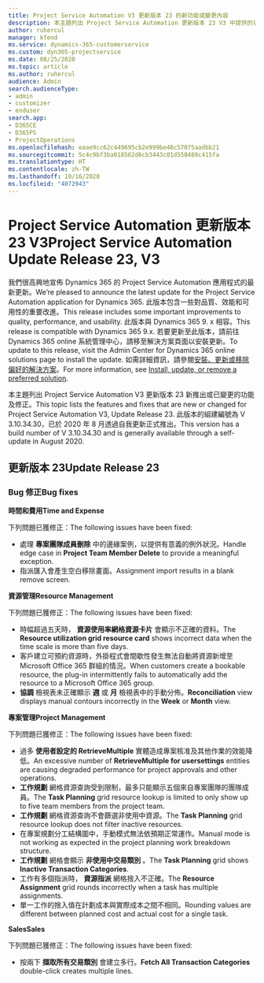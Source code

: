 ```yaml
---
title: Project Service Automation V3 更新版本 23 的新功能或變更內容
description: 本主題列出 Project Service Automation 更新版本 23 V3 中提供的功能和修正。
author: ruhercul
manager: kfend
ms.service: dynamics-365-customerservice
ms.custom: dyn365-projectservice
ms.date: 08/25/2020
ms.topic: article
ms.author: ruhercul
audience: Admin
search.audienceType:
- admin
- customizer
- enduser
search.app:
- D365CE
- D365PS
- ProjectOperations
ms.openlocfilehash: eaae9cc62c449695cb2e999be48c57075aadbb21
ms.sourcegitcommit: 5c4c9bf3ba018562d6cb3443c01d550489c415fa
ms.translationtype: HT
ms.contentlocale: zh-TW
ms.lasthandoff: 10/16/2020
ms.locfileid: "4072943"
---
```

# <a name="project-service-automation-update-release-23-v3"></a><span data-ttu-id="807a3-103">Project Service Automation 更新版本 23 V3</span><span class="sxs-lookup"><span data-stu-id="807a3-103">Project Service Automation Update Release 23, V3</span></span>

<span data-ttu-id="807a3-104">我們很高興地宣佈 Dynamics 365 的 Project Service Automation 應用程式的最新更新。</span><span class="sxs-lookup"><span data-stu-id="807a3-104">We’re pleased to announce the latest update for the Project Service Automation application for Dynamics 365.</span></span> <span data-ttu-id="807a3-105">此版本包含一些對品質、效能和可用性的重要改進。</span><span class="sxs-lookup"><span data-stu-id="807a3-105">This release includes some important improvements to quality, performance, and usability.</span></span> <span data-ttu-id="807a3-106">此版本與 Dynamics 365 9. x 相容。</span><span class="sxs-lookup"><span data-stu-id="807a3-106">This release is compatible with Dynamics 365 9.x.</span></span> <span data-ttu-id="807a3-107">若要更新至此版本，請前往 Dynamics 365 online 系統管理中心，請移至解決方案頁面以安裝更新。</span><span class="sxs-lookup"><span data-stu-id="807a3-107">To update to this release, visit the Admin Center for Dynamics 365 online solutions page to install the update.</span></span> <span data-ttu-id="807a3-108">如需詳細資訊，請參閱[安裝、更新或移除偏好的解決方案](https://docs.microsoft.com/power-platform/admin/install-remove-preferred-solution)。</span><span class="sxs-lookup"><span data-stu-id="807a3-108">For more information, see [Install, update, or remove a preferred solution](https://docs.microsoft.com/power-platform/admin/install-remove-preferred-solution).</span></span>

<span data-ttu-id="807a3-109">本主題列出 Project Service Automation V3 更新版本 23 新推出或已變更的功能及修正。</span><span class="sxs-lookup"><span data-stu-id="807a3-109">This topic lists the features and fixes that are new or changed for Project Service Automation V3, Update Release 23.</span></span> <span data-ttu-id="807a3-110">此版本的組建編號為 V 3.10.34.30，已於 2020 年 8 月透過自我更新正式推出。</span><span class="sxs-lookup"><span data-stu-id="807a3-110">This version has a build number of V 3.10.34.30 and is generally available through a self-update in August 2020.</span></span>

## <a name="update-release-23"></a><span data-ttu-id="807a3-111">更新版本 23</span><span class="sxs-lookup"><span data-stu-id="807a3-111">Update Release 23</span></span>

### <a name="bug-fixes"></a><span data-ttu-id="807a3-112">Bug 修正</span><span class="sxs-lookup"><span data-stu-id="807a3-112">Bug fixes</span></span>

<span data-ttu-id="807a3-113">**時間和費用**</span><span class="sxs-lookup"><span data-stu-id="807a3-113">**Time and Expense**</span></span>

<span data-ttu-id="807a3-114">下列問題已獲修正：</span><span class="sxs-lookup"><span data-stu-id="807a3-114">The following issues have been fixed:</span></span>
- <span data-ttu-id="807a3-115">處理 **專案團隊成員刪除** 中的邊緣案例，以提供有意義的例外狀況。</span><span class="sxs-lookup"><span data-stu-id="807a3-115">Handle edge case in **Project Team Member Delete** to provide a meaningful exception.</span></span>
- <span data-ttu-id="807a3-116">指派匯入會產生空白移除畫面。</span><span class="sxs-lookup"><span data-stu-id="807a3-116">Assignment import results in a blank remove screen.</span></span>

<span data-ttu-id="807a3-117">**資源管理**</span><span class="sxs-lookup"><span data-stu-id="807a3-117">**Resource Management**</span></span>

<span data-ttu-id="807a3-118">下列問題已獲修正：</span><span class="sxs-lookup"><span data-stu-id="807a3-118">The following issues have been fixed:</span></span>

- <span data-ttu-id="807a3-119">時幅超過五天時， **資源使用率網格資源卡片** 會顯示不正確的資料。</span><span class="sxs-lookup"><span data-stu-id="807a3-119">The **Resource utilization grid resource card** shows incorrect data when the time scale is more than five days.</span></span>
- <span data-ttu-id="807a3-120">客戶建立可預約資源時，外掛程式會間歇性發生無法自動將資源新增至 Microsoft Office 365 群組的情況。</span><span class="sxs-lookup"><span data-stu-id="807a3-120">When customers create a bookable resource, the plug-in intermittently fails to automatically add the resource to a Microsoft Office 365 group.</span></span>
- <span data-ttu-id="807a3-121">**協調** 檢視表未正確顯示 **週** 或 **月** 檢視表中的手動分佈。</span><span class="sxs-lookup"><span data-stu-id="807a3-121">**Reconciliation** view displays manual contours incorrectly in the **Week** or **Month** view.</span></span>

<span data-ttu-id="807a3-122">**專案管理**</span><span class="sxs-lookup"><span data-stu-id="807a3-122">**Project Management**</span></span>

<span data-ttu-id="807a3-123">下列問題已獲修正：</span><span class="sxs-lookup"><span data-stu-id="807a3-123">The following issues have been fixed:</span></span>

- <span data-ttu-id="807a3-124">過多 **使用者設定的 RetrieveMultiple** 實體造成專案核准及其他作業的效能降低。</span><span class="sxs-lookup"><span data-stu-id="807a3-124">An excessive number of **RetrieveMultiple for usersettings** entities are causing degraded performance for project approvals and other operations.</span></span>
- <span data-ttu-id="807a3-125">**工作規劃** 網格資源查詢受到限制，最多只能顯示五個來自專案團隊的團隊成員。</span><span class="sxs-lookup"><span data-stu-id="807a3-125">The **Task Planning** grid resource lookup is limited to only show up to five team members from the project team.</span></span> 
- <span data-ttu-id="807a3-126">**工作規劃** 網格資源查詢不會篩選非使用中資源。</span><span class="sxs-lookup"><span data-stu-id="807a3-126">The **Task Planning** grid resource lookup does not filter inactive resources.</span></span>
- <span data-ttu-id="807a3-127">在專案規劃分工結構圖中，手動模式無法依預期正常運作。</span><span class="sxs-lookup"><span data-stu-id="807a3-127">Manual mode is not working as expected in the project planning work breakdown structure.</span></span>
- <span data-ttu-id="807a3-128">**工作規劃** 網格會顯示 **非使用中交易類別** 。</span><span class="sxs-lookup"><span data-stu-id="807a3-128">The **Task Planning** grid shows **Inactive Transaction Categories**.</span></span>
- <span data-ttu-id="807a3-129">工作有多個指派時， **資源指派** 網格捨入不正確。</span><span class="sxs-lookup"><span data-stu-id="807a3-129">The **Resource Assignment** grid rounds incorrectly when a task has multiple assignments.</span></span>
- <span data-ttu-id="807a3-130">單一工作的捨入值在計劃成本與實際成本之間不相同。</span><span class="sxs-lookup"><span data-stu-id="807a3-130">Rounding values are different between planned cost and actual cost for a single task.</span></span>

<span data-ttu-id="807a3-131">**Sales**</span><span class="sxs-lookup"><span data-stu-id="807a3-131">**Sales**</span></span>

<span data-ttu-id="807a3-132">下列問題已獲修正：</span><span class="sxs-lookup"><span data-stu-id="807a3-132">The following issues have been fixed:</span></span>

- <span data-ttu-id="807a3-133">按兩下 **擷取所有交易類別** 會建立多行。</span><span class="sxs-lookup"><span data-stu-id="807a3-133">**Fetch All Transaction Categories** double-click creates multiple lines.</span></span>
